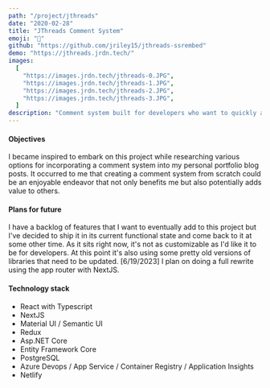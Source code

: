 ```yaml
---
path: "/project/jthreads"
date: "2020-02-28"
title: "JThreads Comment System"
emoji: "📄"
github: "https://github.com/jriley15/jthreads-ssrembed"
demo: "https://jthreads.jrdn.tech/"
images:
  [
    "https://images.jrdn.tech/jthreads-0.JPG",
    "https://images.jrdn.tech/jthreads-1.JPG",
    "https://images.jrdn.tech/jthreads-2.JPG",
    "https://images.jrdn.tech/jthreads-3.JPG",
  ]
description: "Comment system built for developers who want to quickly and easily integrate discussion into their web apps."
---
```


#### Objectives

I became inspired to embark on this project while researching various options for incorporating a comment system into my personal portfolio blog posts. It occurred to me that creating a comment system from scratch could be an enjoyable endeavor that not only benefits me but also potentially adds value to others.

#### Plans for future

I have a backlog of features that I want to eventually add to this project but I've decided to ship it in its current functional state and come
back to it at some other time. As it sits right now, it's not as customizable as I'd like it to be for developers. At this point it's also using some pretty old versions of libraries that need to be updated. [6/19/2023] I plan on doing a full rewrite using the app router with NextJS.

#### Technology stack

- React with Typescript
- NextJS
- Material UI / Semantic UI
- Redux
- Asp.NET Core
- Entity Framework Core
- PostgreSQL
- Azure Devops / App Service / Container Registry / Application Insights
- Netlify

